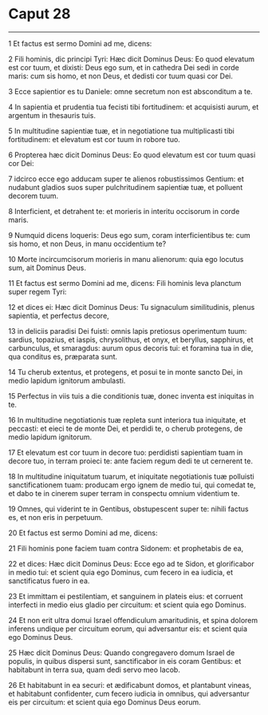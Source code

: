 # Caput 28

***

1 Et factus est sermo Domini ad me, dicens:

2 Fili hominis, dic principi Tyri: Hæc dicit Dominus Deus: Eo quod elevatum est cor tuum, et dixisti: Deus ego sum, et in cathedra Dei sedi in corde maris: cum sis homo, et non Deus, et dedisti cor tuum quasi cor Dei.

3 Ecce sapientior es tu Daniele: omne secretum non est absconditum a te.

4 In sapientia et prudentia tua fecisti tibi fortitudinem: et acquisisti aurum, et argentum in thesauris tuis.

5 In multitudine sapientiæ tuæ, et in negotiatione tua multiplicasti tibi fortitudinem: et elevatum est cor tuum in robore tuo.

6 Propterea hæc dicit Dominus Deus: Eo quod elevatum est cor tuum quasi cor Dei:

7 idcirco ecce ego adducam super te alienos robustissimos Gentium: et nudabunt gladios suos super pulchritudinem sapientiæ tuæ, et polluent decorem tuum.

8 Interficient, et detrahent te: et morieris in interitu occisorum in corde maris.

9 Numquid dicens loqueris: Deus ego sum, coram interficientibus te: cum sis homo, et non Deus, in manu occidentium te?

10 Morte incircumcisorum morieris in manu alienorum: quia ego locutus sum, ait Dominus Deus.

11 Et factus est sermo Domini ad me, dicens: Fili hominis leva planctum super regem Tyri:

12 et dices ei: Hæc dicit Dominus Deus: Tu signaculum similitudinis, plenus sapientia, et perfectus decore,

13 in deliciis paradisi Dei fuisti: omnis lapis pretiosus operimentum tuum: sardius, topazius, et iaspis, chrysolithus, et onyx, et beryllus, sapphirus, et carbunculus, et smaragdus: aurum opus decoris tui: et foramina tua in die, qua conditus es, præparata sunt.

14 Tu cherub extentus, et protegens, et posui te in monte sancto Dei, in medio lapidum ignitorum ambulasti.

15 Perfectus in viis tuis a die conditionis tuæ, donec inventa est iniquitas in te.

16 In multitudine negotiationis tuæ repleta sunt interiora tua iniquitate, et peccasti: et eieci te de monte Dei, et perdidi te, o cherub protegens, de medio lapidum ignitorum.

17 Et elevatum est cor tuum in decore tuo: perdidisti sapientiam tuam in decore tuo, in terram proieci te: ante faciem regum dedi te ut cernerent te.

18 In multitudine iniquitatum tuarum, et iniquitate negotiationis tuæ polluisti sanctificationem tuam: producam ergo ignem de medio tui, qui comedat te, et dabo te in cinerem super terram in conspectu omnium videntium te.

19 Omnes, qui viderint te in Gentibus, obstupescent super te: nihili factus es, et non eris in perpetuum.

20 Et factus est sermo Domini ad me, dicens:

21 Fili hominis pone faciem tuam contra Sidonem: et prophetabis de ea,

22 et dices: Hæc dicit Dominus Deus: Ecce ego ad te Sidon, et glorificabor in medio tui: et scient quia ego Dominus, cum fecero in ea iudicia, et sanctificatus fuero in ea.

23 Et immittam ei pestilentiam, et sanguinem in plateis eius: et corruent interfecti in medio eius gladio per circuitum: et scient quia ego Dominus.

24 Et non erit ultra domui Israel offendiculum amaritudinis, et spina dolorem inferens undique per circuitum eorum, qui adversantur eis: et scient quia ego Dominus Deus.

25 Hæc dicit Dominus Deus: Quando congregavero domum Israel de populis, in quibus dispersi sunt, sanctificabor in eis coram Gentibus: et habitabunt in terra sua, quam dedi servo meo Iacob.

26 Et habitabunt in ea securi: et ædificabunt domos, et plantabunt vineas, et habitabunt confidenter, cum fecero iudicia in omnibus, qui adversantur eis per circuitum: et scient quia ego Dominus Deus eorum.

